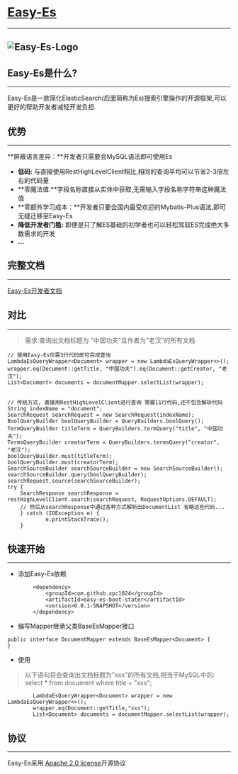 # [Easy-Es](https://www.yuque.com/laohan-14b9d/foyrfa/naw1ie)
---
![Easy-Es-Logo](http://wmb830.bvimg.com/13869/cee1aea7ab269a00.png)
---

## Easy-Es是什么?
---

Easy-Es是一款简化ElasticSearch(后面简称为Es)搜索引擎操作的开源框架,可以更好的帮助开发者减轻开发负担.

## 优势
---

 **屏蔽语言差异：**开发者只需要会MySQL语法即可使用Es
+ **低码:** 与直接使用RestHighLevelClient相比,相同的查询平均可以节省2-3倍左右的代码量
+ **零魔法值:**字段名称直接从实体中获取,无需输入字段名称字符串这种魔法值
+ **零额外学习成本：**开发者只要会国内最受欢迎的Mybatis-Plus语法,即可无缝迁移至Easy-Es
+ **降低开发者门槛:** 即便是只了解ES基础的初学者也可以轻松驾驭ES完成绝大多数需求的开发
+ **...**

## 完整文档
---
[Easy-Es开发者文档](https://www.yuque.com/laohan-14b9d/foyrfa/qelho0)

## 对比
---
> 需求:查询出文档标题为 "中国功夫"且作者为"老汉"的所有文档

```
// 使用Easy-Es仅需3行代码即可完成查询
LambdaEsQueryWrapper<Document> wrapper = new LambdaEsQueryWrapper<>();
wrapper.eq(Document::getTitle, "中国功夫").eq(Document::getCreator, "老汉");
List<Document> documents = documentMapper.selectList(wrapper);
		
```

```
// 传统方式, 直接用RestHighLevelClient进行查询 需要11行代码,还不包含解析代码
String indexName = "document";
SearchRequest searchRequest = new SearchRequest(indexName);
BoolQueryBuilder boolQueryBuilder = QueryBuilders.boolQuery();
TermQueryBuilder titleTerm = QueryBuilders.termQuery("title", "中国功夫");
TermsQueryBuilder creatorTerm = QueryBuilders.termsQuery("creator", "老汉");
boolQueryBuilder.must(titleTerm);
boolQueryBuilder.must(creatorTerm);
SearchSourceBuilder searchSourceBuilder = new SearchSourceBuilder();
searchSourceBuilder.query(boolQueryBuilder);
searchRequest.source(searchSourceBuilder);
try {
    SearchResponse searchResponse = restHighLevelClient.search(searchRequest, RequestOptions.DEFAULT);
    // 然后从searchResponse中通过各种方式解析出DocumentList 省略这些代码...
    } catch (IOException e) {
            e.printStackTrace();
    }
```

## 快速开始
---
+ 添加Easy-Es依赖

```
        <dependency>
            <groupId>com.github.xpc1024</groupId>
            <artifactId>easy-es-boot-stater</artifactId>
            <version>0.0.1-SNAPSHOT</version>
        </dependency>
```
+ 编写Mapper继承父类BaseEsMapper接口

```
public interface DocumentMapper extends BaseEsMapper<Document> {
}

```
+ 使用
> 以下语句将会查询出文档标题为"xxx"的所有文档,相当于MySQL中的:
select * from document where title = "xxx";
```
        LambdaEsQueryWrapper<Document> wrapper = new LambdaEsQueryWrapper<>();
        wrapper.eq(Document::getTitle,"xxx");
        List<Document> documents = documentMapper.selectList(wrapper);
```

## 协议
---
Easy-Es采用 [Apache 2.0 license](http://www.apache.org/licenses/LICENSE-2.0)开源协议

